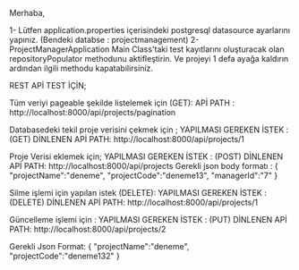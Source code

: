 Merhaba,

1- Lütfen application.properties içerisindeki postgresql datasource ayarlarını yapınız. (Bendeki databse : projectmanagement)
2-ProjectManagerApplication Main Class'taki test kayıtlarını oluşturacak olan repositoryPopulator methodunu aktifleştirin. 
Ve projeyi 1 defa ayağa kaldırın ardından ilgili methodu kapatabilirsiniz. 





REST APİ TEST İÇİN;

Tüm veriyi pageable şekilde listelemek için (GET):
APİ PATH : http://localhost:8000/api/projects/pagination


Databasedeki tekil proje verisini çekmek için  ; 
YAPILMASI GEREKEN İSTEK : (GET)
DİNLENEN APİ PATH: http://localhost:8000/api/projects/1

Proje Verisi eklemek için;
YAPILMASI GEREKEN İSTEK : (POST)
DİNLENEN APİ PATH: http://localhost:8000/api/projects
Gerekli json body formatı : 
{
    "projectName":"deneme",
    "projectCode":"deneme13",
      "managerId":"7"
}

Silme işlemi için yapılan istek (DELETE):
YAPILMASI GEREKEN İSTEK : (DELETE)
DİNLENEN APİ PATH: http://localhost:8000/api/projects/1  


Güncelleme işlemi için :
YAPILMASI GEREKEN İSTEK : (PUT)
DİNLENEN APİ PATH: http://localhost:8000/api/projects/2

Gerekli Json Format:
{
    "projectName":"deneme",
    "projectCode":"deneme132"
}